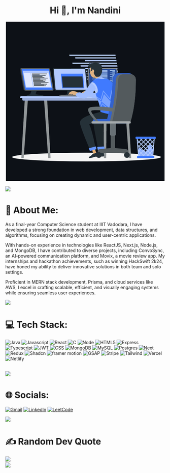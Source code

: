 <h1 align="center">Hi 👋, I'm Nandini</h1>
<p align="center"><img src="animation.gif" width="500" alt="animation.gif"></p>
<img src="https://user-images.githubusercontent.com/73097560/115834477-dbab4500-a447-11eb-908a-139a6edaec5c.gif">             

# 💫 About Me:
As a final-year Computer Science student at IIIT Vadodara, I have developed a strong foundation in web development, data structures, and algorithms, focusing on creating dynamic and user-centric applications.

With hands-on experience in technologies like ReactJS, Next.js, Node.js, and MongoDB, I have contributed to diverse projects, including ConvoSync, an AI-powered communication platform, and Movix, a movie review app. My internships and hackathon achievements, such as winning HackSwift 2k24, have honed my ability to deliver innovative solutions in both team and solo settings.

Proficient in MERN stack development, Prisma, and cloud services like AWS, I excel in crafting scalable, efficient, and visually engaging systems while ensuring seamless user experiences.


<img src="https://user-images.githubusercontent.com/73097560/115834477-dbab4500-a447-11eb-908a-139a6edaec5c.gif">

# 💻 Tech Stack:
![Java](https://img.shields.io/badge/java-%23ED8B00.svg?style=for-the-badge&logo=java&logoColor=white) ![Javascript](https://img.shields.io/badge/javascript-%236DB33F.svg?style=for-the-badge&logo=javascript&logoColor=white) ![React](https://img.shields.io/badge/react-%23FF9900.svg?style=for-the-badge&logo=react&logoColor=white) ![C](https://img.shields.io/badge/c-%2300599C.svg?style=for-the-badge&logo=c&logoColor=white) ![Node](https://img.shields.io/badge/node-%2300ADD8.svg?style=for-the-badge&logo=nodejs&logoColor=white) ![HTML5](https://img.shields.io/badge/html5-%23E34F26.svg?style=for-the-badge&logo=html5&logoColor=white) ![Express](https://img.shields.io/badge/express-%230072C6.svg?style=for-the-badge&logo=express&logoColor=white) ![Typescript](https://img.shields.io/badge/typescript-black?style=for-the-badge&logo=typescript&logoColor=5849BE) ![JWT](https://img.shields.io/badge/JWT-C71A36?style=for-the-badge&logo=JWT&logoColor=white) ![CSS](https://img.shields.io/badge/css-%232C5263.svg?style=for-the-badge&logo=css3&logoColor=white) ![MongoDB](https://img.shields.io/badge/MondoDB-003545?style=for-the-badge&logo=mongodb&logoColor=white) ![MySQL](https://img.shields.io/badge/mysql-%2300f.svg?style=for-the-badge&logo=mysql&logoColor=white) ![Postgres](https://img.shields.io/badge/postgres-%23316192.svg?style=for-the-badge&logo=postgresql&logoColor=white) ![Next](https://img.shields.io/badge/next-%23DD0031.svg?style=for-the-badge&logo=next&logoColor=white)
![Redux](https://img.shields.io/badge/redux-%23DD0031.svg?style=for-the-badge&logo=redux&logoColor=white)
![Shadcn](https://img.shields.io/badge/shadcn-%23316192.svg?style=for-the-badge&logo=shadcn&logoColor=white)
![framer motion](https://img.shields.io/badge/framermotion-%236DB33F.svg?style=for-the-badge&logo=threejs&logoColor=white)
![GSAP](https://img.shields.io/badge/gsap-%23DD0031.svg?style=for-the-badge&logo=gsap&logoColor=white)
![Stripe](https://img.shields.io/badge/stripe-%2300599C.svg?style=for-the-badge&logo=stripe&logoColor=white)
![Tailwind](https://img.shields.io/badge/tailwindcss-%2307405e.svg?style=for-the-badge&logo=tailwindcss&logoColor=white)
![Vercel](https://img.shields.io/badge/vercel-%23005C0F.svg?style=for-the-badge&logo=vercel&logoColor=white) ![Netlify](https://img.shields.io/badge/netlify-%23D42029.svg?style=for-the-badge&logo=apache&logoColor=white)

<br>
<img src="https://user-images.githubusercontent.com/73097560/115834477-dbab4500-a447-11eb-908a-139a6edaec5c.gif">

# 🌐 Socials:
[![Gmail](https://img.shields.io/badge/Gmail-D14836?style=for-the-badge&logo=gmail&logoColor=white)](mailto:nandinibure@gmail.com)
[![LinkedIn](https://img.shields.io/badge/linkedin-%230077B5.svg?style=for-the-badge&logo=linkedin&logoColor=white)](https://www.linkedin.com/in/nandini-bure-0563ab253/)
[![LeetCode](https://img.shields.io/badge/LeetCode-000000?style=for-the-badge&logo=LeetCode&logoColor=#d16c06)](https://leetcode.com/u/Nandini_2509/)


<img src="https://user-images.githubusercontent.com/73097560/115834477-dbab4500-a447-11eb-908a-139a6edaec5c.gif">

# ✍️ Random Dev Quote
![](https://quotes-github-readme.vercel.app/api?type=horizontal&theme=radical)
<br>
<img src="https://user-images.githubusercontent.com/73097560/115834477-dbab4500-a447-11eb-908a-139a6edaec5c.gif">
